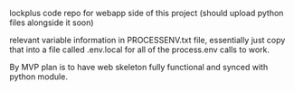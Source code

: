 lockplus code repo for webapp side of this project (should upload python files alongside it soon)

relevant variable information in PROCESSENV.txt file, essentially just copy that into a file called .env.local for all of the process.env calls to work.

By MVP plan is to have web skeleton fully functional and synced with python module.
